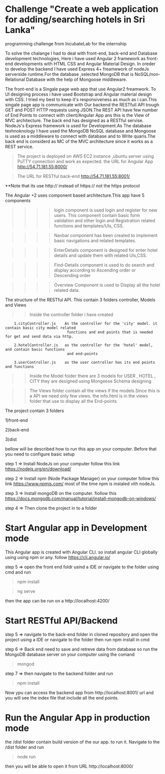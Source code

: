 # Challenge "Create a web application for adding/searching hotels in Sri Lanka" 
programming challenge from IncubateLab for the internship 

   To solve the chalange I had to deal with front-end, back-end and Database development technologies, Here i have used 
Angular 2 framework as  front-end developments with HTML CSS and Angular Material Design. In oreder to develop the backend I have 
used Express 4+ freamework of nodeJs serverside runtime.For the database ,selected MongoDB that is NoSQL/non-Relational Database with the help of 
Mongoose middleware. 

   The front-end is a Singale page web app that use Angular2 freamwork. To UI designing process i have used Bootstrap and Angular
material design with CSS. I tried my best to keep it's responsiveness as much as i can.This singale page app is communicate 
with Our backend the RESTfull API  trough GET and POST HTTP requests using JSON.The REST API have few number of End Points to 
connect with client/Angular App ans this is the View of MVC architecture. The back end has designed as a RESTful servise. NodeJs's 
Express framework is used for Development.As The database texhnoknology I have used the MongoDB NoSQL database and Mongoose is used as a 
middleware to connect with database and to Write quaris.The back end is considerd as MC of the MVC architecture since it works as 
a REST service.

>The project is deployed on  AWS EC2 instance ,ubuntu server using PuTTY connection and work as expected.
>the URL for Angular App           http://54.71.181.55:8000/

>The URL for RESTful back-end       http://54.71.181.55:8001/

**Note that its use  http:// instead of https://   not the https protocol 

The Angular +2  uses component based architecture.This app have 5 components 

>>>>login component is used login and register for new users. This component contain basic form validation and other login and Registration 
related functions and templates/UIs, CSS.

>>>>Navbar component has been created to implement basic navigations and related templates.

>>>>EnterDetails component is designed for enter hotel details and update them with related UIs,CSS.

>>>>Find-Details component is used to do search and display according to Ascending order or Descending order

>>>>Overview Component is used to Display all the hotel related data.




The structure of the RESTful API.
This contain 3 folders controller, Models and Views
>>Inside the controller folder i have created 

        1.cityController.js    As the controller for the 'city' model. it contain basic city model related 
                                functions and end points that is needed for get and send data via http.  
        
        2.hotelController.js   as the controller for the 'hotel' model, and contain basic functions 
                                and end-points
        
        3.userController.js    as the user controller has its end points and functions
        
>> Inside the Model folder there are 3 models for USER , HOTEL , CITY they are designed using Mongeese Schema designing

>> The Views folder contain all the views if the models.Since this is a API we need only few views. the info.html is in 
   the views folder that use to display all the End-points
   
   
   

The project contain 3 folders 

1)front-end

2)back-end

3)dist

bellow will be described how to run this app on your computer. Before that you need to configure basic setup

step 1 => Install NodeJs on your computer  follow this link https://nodejs.org/en/download/  

step 2 => Install npm (Node Package Manager) on your computer  follow this link https://www.npmjs.com/ most of the time npm 
is instaled vith nodeJs.

step 3 => Install mongoDB on the computer. fiollow this  https://docs.mongodb.com/manual/tutorial/install-mongodb-on-windows/

step 4 => Then clone the project in to a folder


# Start Angular app in Development mode 

This Angular app is created with Angular CLI. so install angular CLI globally using using npm or any. follow https://cli.angular.io/

step 5 => open the front end foldr usind a IDE or navigate to the folder using cmd and run 
  
  >npm install
  
  >ng serve
  
  then the app can be run on a http://localhost:4200/
  
  
 # Start RESTful API/Backend 
 
 step 5 => navigate to the back-end folder in cloned repository and open the project using a IDE or navigate to the folder then run 
 npm install in cmd
 
 step 6 => Back end need to save and retreve data from database so run the MongoDB database server on your computer using the comand
   >mongod
   
  step 7 => then navigate to the backend folder and run
  
  >npm install 
  
  Now ypu can access the backend app from http://localhost:8001/ url and you will see the index file that include all the end    points.
  

  
  
  # Run the Angular App in production mode 
  
  the /dist folder contain build version of the our app. to run it. Navigate to the /dist folder and run
  
  >node run
  
  then you will be able to open it from URL http://localhost:8000/ 
  






